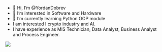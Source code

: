 - 👋 Hi, I’m @YordanDobrev
- 👀 I’m interested in Software and Hardware
- 🌱 I’m currently learning Python OOP module
- I am interested I crypto industry and AI.
- I have experience as MIS Technician, Data Analyst, Business Analyst and Process Engineer.

<img
src='https://github.com/YordanDobrev/GIF/assets/145679398/a6960aaa-5a50-4c1f-b60e-91884c6529fc'/>